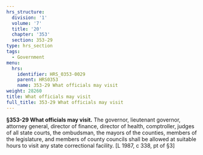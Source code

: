 ```yaml
---
hrs_structure:
  division: '1'
  volume: '7'
  title: '20'
  chapter: '353'
  section: 353-29
type: hrs_section
tags:
  - Government
menu:
  hrs:
    identifier: HRS_0353-0029
    parent: HRS0353
    name: 353-29 What officials may visit
weight: 28260
title: What officials may visit
full_title: 353-29 What officials may visit
---
```

**§353-29 What officials may visit.** The governor, lieutenant governor, attorney general, director of finance, director of health, comptroller, judges of all state courts, the ombudsman, the mayors of the counties, members of the legislature, and members of county councils shall be allowed at suitable hours to visit any state correctional facility. [L 1987, c 338, pt of §3]